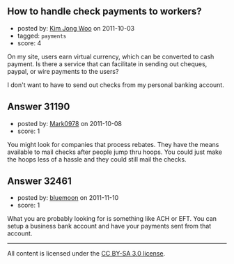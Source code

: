 ## How to handle check payments to workers?

- posted by: [Kim Jong Woo](https://stackexchange.com/users/-1/3650-kim-jong-woo) on 2011-10-03
- tagged: `payments`
- score: 4

On my site, users earn virtual currency, which can be converted to cash payment. Is there a service that can facilitate in sending out cheques, paypal, or wire payments to the users?

I don't want to have to send out checks from my personal banking account.


## Answer 31190

- posted by: [Mark0978](https://stackexchange.com/users/-1/10006-mark0978) on 2011-10-08
- score: 1

You might look for companies that process rebates.  They have the means available to mail checks after people jump thru hoops.  You could just make the hoops less of a hassle and they could still mail the checks.


## Answer 32461

- posted by: [bluemoon](https://stackexchange.com/users/-1/14354-bluemoon) on 2011-11-10
- score: 1

What you are probably looking for is something like ACH or EFT. You can setup a business bank account and have your payments sent from that account.



---

All content is licensed under the [CC BY-SA 3.0 license](https://creativecommons.org/licenses/by-sa/3.0/).
